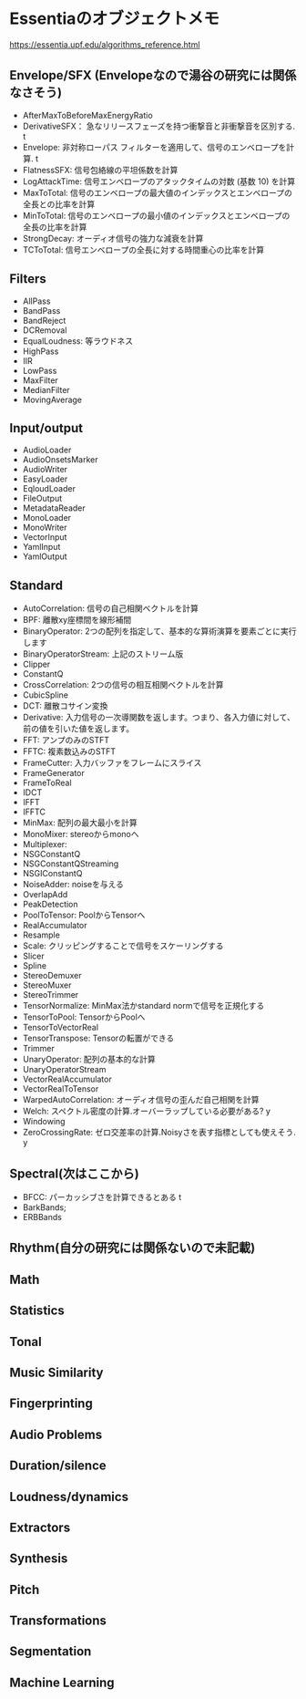 # Essentiaのオブジェクトメモ
<https://essentia.upf.edu/algorithms_reference.html>



## Envelope/SFX (Envelopeなので湯谷の研究には関係なさそう)
- AfterMaxToBeforeMaxEnergyRatio
- DerivativeSFX： 急なリリースフェーズを持つ衝撃音と非衝撃音を区別する. t
- Envelope: 非対称ローパス フィルターを適用して、信号のエンベロープを計算. t
- FlatnessSFX: 信号包絡線の平坦係数を計算
- LogAttackTime: 信号エンベロープのアタックタイムの対数 (基数 10) を計算
- MaxToTotal: 信号のエンベロープの最大値のインデックスとエンベロープの全長との比率を計算
- MinToTotal: 信号のエンベロープの最小値のインデックスとエンベロープの全長の比率を計算
- StrongDecay: オーディオ信号の強力な減衰を計算
- TCToTotal: 信号エンベロープの全長に対する時間重心の比率を計算

## Filters
- AllPass
- BandPass
- BandReject
- DCRemoval
- EqualLoudness: 等ラウドネス
- HighPass
- IIR
- LowPass
- MaxFilter
- MedianFilter
- MovingAverage

## Input/output
- AudioLoader
- AudioOnsetsMarker
- AudioWriter
- EasyLoader
- EqloudLoader
- FileOutput
- MetadataReader
- MonoLoader
- MonoWriter
- VectorInput
- YamlInput
- YamlOutput

## Standard
- AutoCorrelation: 信号の自己相関ベクトルを計算
- BPF: 離散xy座標間を線形補間
- BinaryOperator: 2つの配列を指定して、基本的な算術演算を要素ごとに実行します
- BinaryOperatorStream: 上記のストリーム版
- Clipper
- ConstantQ
- CrossCorrelation: 2つの信号の相互相関ベクトルを計算
- CubicSpline
- DCT: 離散コサイン変換
- Derivative: 入力信号の一次導関数を返します。つまり、各入力値に対して、前の値を引いた値を返します。
- FFT: アンプのみのSTFT
- FFTC: 複素数込みのSTFT
- FrameCutter: 入力バッファをフレームにスライス
- FrameGenerator
- FrameToReal
- IDCT
- IFFT
- IFFTC
- MinMax: 配列の最大最小を計算
- MonoMixer: stereoからmonoへ
- Multiplexer: 
- NSGConstantQ
- NSGConstantQStreaming
- NSGIConstantQ
- NoiseAdder: noiseを与える
- OverlapAdd
- PeakDetection
- PoolToTensor: PoolからTensorへ
- RealAccumulator
- Resample
- Scale: クリッピングすることで信号をスケーリングする
- Slicer
- Spline
- StereoDemuxer
- StereoMuxer
- StereoTrimmer
- TensorNormalize: MinMax法かstandard normで信号を正規化する
- TensorToPool: TensorからPoolへ
- TensorToVectorReal
- TensorTranspose: Tensorの転置ができる
- Trimmer
- UnaryOperator: 配列の基本的な計算
- UnaryOperatorStream
- VectorRealAccumulator
- VectorRealToTensor
- WarpedAutoCorrelation: オーディオ信号の歪んだ自己相関を計算
- Welch: スペクトル密度の計算.オーバーラップしている必要がある? y
- Windowing
- ZeroCrossingRate: ゼロ交差率の計算.Noisyさを表す指標としても使えそう. y

## Spectral(次はここから)
- BFCC: パーカッシブさを計算できるとある t
- BarkBands; 
- ERBBands

## Rhythm(自分の研究には関係ないので未記載)

## Math

## Statistics

## Tonal

## Music Similarity

## Fingerprinting

## Audio Problems

## Duration/silence

## Loudness/dynamics

## Extractors

## Synthesis

## Pitch

## Transformations

## Segmentation

## Machine Learning
